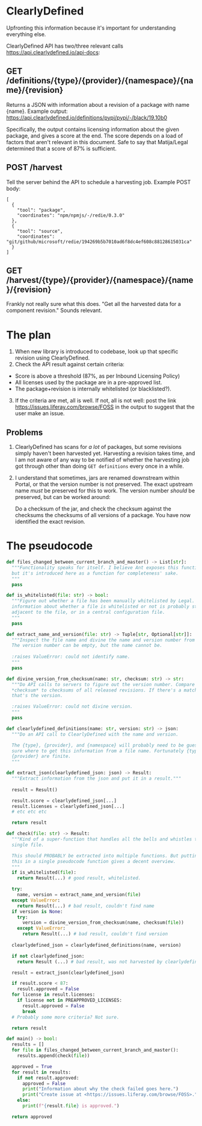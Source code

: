 # ClearlyDefined

Upfronting this information because it's important for understanding everything
else.

ClearlyDefined API has two/three relevant calls
<https://api.clearlydefined.io/api-docs>:

## GET /definitions/{type}/{provider}/{namespace}/{name}/{revision}

Returns a JSON with information about a revision of a package with name
{name}. Example output:
<https://api.clearlydefined.io/definitions/pypi/pypi/-/black/19.10b0>

Specifically, the output contains licensing information about the given package,
and gives a score at the end. The score depends on a load of factors that aren't
relevant in this document. Safe to say that Matija/Legal determined that a score
of 87% is sufficient.

## POST /harvest

Tell the server behind the API to schedule a harvesting job. Example POST
body:

```
[
  {
    "tool": "package",
    "coordinates": "npm/npmjs/-/redie/0.3.0"
  },
  {
    "tool": "source",
    "coordinates": "git/github/microsoft/redie/194269b5b7010ad6f8dc4ef608c88128615031ca"
  }
]
```

## GET /harvest/{type}/{provider}/{namespace}/{name}/{revision}

Frankly not really sure what this does. "Get all the harvested data for a
component revision." Sounds relevant.

# The plan

1. When new library is introduced to codebase, look up that specific revision
   using ClearlyDefined.
2. Check the API result against certain criteria:
  + Score is above a threshold (87%, as per Inbound Licensing Policy)
  + All licenses used by the package are in a pre-approved list.
  + The package+revision is internally whitelisted (or blacklisted?).
3. If the criteria are met, all is well. If not, all is not well: post the link
   <https://issues.liferay.com/browse/FOSS> in the output to suggest that the
   user make an issue.

## Problems

1. ClearlyDefined has scans for *a lot* of packages, but some revisions simply
   haven't been harvested yet. Harvesting a revision takes time, and I am not
   aware of any way to be notified of whether the harvesting job got through
   other than doing `GET definitions` every once in a while.

2. I understand that sometimes, jars are renamed downstream within Portal, or
   that the version number is not preserved. The exact upstream name *must* be
   preserved for this to work. The version number *should* be preserved, but can
   be worked around:

   Do a checksum of the jar, and check the checksum against the checksums the
   checksums of all versions of a package. You have now identified the exact
   revision.

# The pseudocode

```python
def files_changed_between_current_branch_and_master() -> List[str]:
  """Functionality speaks for itself. I believe Ant exposes this functionality,
  but it's introduced here as a function for completeness' sake.
  """
  pass

def is_whitelisted(file: str) -> bool:
  """Figure out whether a file has been manually whitelisted by Legal. The
  information about whether a file is whitelisted or not is probably stored
  adjacent to the file, or in a central configuration file.
  """
  pass

def extract_name_and_version(file: str) -> Tuple[str, Optional[str]]:
  """Inspect the file name and divine the name and version number from it.
  The version number can be empty, but the name cannot be.
  
  :raises ValueError: could not identify name.
  """
  pass

def divine_version_from_checksum(name: str, checksum: str) -> str:
  """Do API calls to servers to figure out the version number. Compare 
  *checksum* to checksums of all released revisions. If there's a match, then
  that's the version.

  :raises ValueError: could not divine version.
  """
  pass

def clearlydefined_definitions(name: str, version: str) -> json:
  """Do an API call to ClearlyDefined with the name and version.

  The {type}, {provider}, and {namespace} will probably need to be guessed? Not
  sure where to get this information from a file name. Fortunately {type} and
  {provider} are finite.
  """

def extract_json(clearlydefined_json: json) -> Result:
  """Extract information from the json and put it in a result."""
  
  result = Result()

  result.score = clearlydefined_json[...]
  result.licenses = clearlydefined_json[...]
  # etc etc etc

  return result

def check(file: str) -> Result:
  """Kind of a super-function that handles all the bells and whistles to check a
  single file.

  This should PROBABLY be extracted into multiple functions. But putting all of
  this in a single pseudocode function gives a decent overview.
  """
  if is_whitelisted(file):
    return Result(...) # good result, whitelisted.

  try:
    name, version = extract_name_and_version(file)
  except ValueError:
    return Result(...) # bad result, couldn't find name
  if version is None:
    try:
      version = divine_version_from_checksum(name, checksum(file))
    except ValueError:
      return Result(...) # bad result, couldn't find version
  
  clearlydefined_json = clearlydefined_definitions(name, version)

  if not clearlydefined_json:
    return Result (...) # bad result, was not harvested by clearlydefined

  result = extract_json(clearlydefined_json)

  if result.score < 87:
    result.approved = False
  for license in result.licenses:
    if license not in PREAPPROVED_LICENSES:
      result.approved = False
      break
  # Probably some more criteria? Not sure.

  return result

def main() -> bool:
  results = []
  for file in files_changed_between_current_branch_and_master():
    results.append(check(file))

  approved = True
  for result in results:
    if not result.approved:
      approved = False
      print("Information about why the check failed goes here.")
      print("Create issue at <https://issues.liferay.com/browse/FOSS>.")
    else:
      print(f"{result.file} is approved.")

  return approved
```
